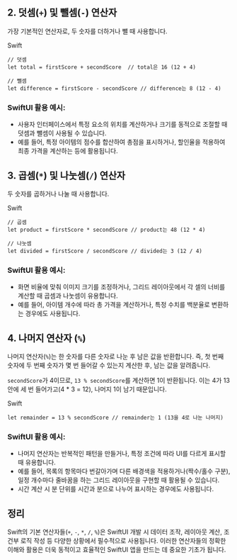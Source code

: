 ## 2. 덧셈(`+`) 및 뺄셈(`-`) 연산자

가장 기본적인 연산자로, 두 숫자를 더하거나 뺄 때 사용합니다.

Swift

```
// 덧셈
let total = firstScore + secondScore  // total은 16 (12 + 4)

// 뺄셈
let difference = firstScore - secondScore // difference는 8 (12 - 4)
```

### SwiftUI 활용 예시:

- 사용자 인터페이스에서 특정 요소의 위치를 계산하거나 크기를 동적으로 조절할 때 덧셈과 뺄셈이 사용될 수 있습니다.
- 예를 들어, 특정 아이템의 점수를 합산하여 총점을 표시하거나, 할인율을 적용하여 최종 가격을 계산하는 등에 활용됩니다.

## 3. 곱셈(`*`) 및 나눗셈(`/`) 연산자

두 숫자를 곱하거나 나눌 때 사용합니다.

Swift

```
// 곱셈
let product = firstScore * secondScore // product는 48 (12 * 4)

// 나눗셈
let divided = firstScore / secondScore // divided는 3 (12 / 4)
```

### SwiftUI 활용 예시:

- 화면 비율에 맞춰 이미지 크기를 조정하거나, 그리드 레이아웃에서 각 셀의 너비를 계산할 때 곱셈과 나눗셈이 유용합니다.
- 예를 들어, 아이템 개수에 따라 총 가격을 계산하거나, 특정 수치를 백분율로 변환하는 경우에도 사용됩니다.

## 4. 나머지 연산자 (`%`)

나머지 연산자(`%`)는 한 숫자를 다른 숫자로 나눈 후 남은 값을 반환합니다. 즉, 첫 번째 숫자에 두 번째 숫자가 몇 번 들어갈 수 있는지 계산한 후, 남는 값을 알려줍니다.

`secondScore`가 4이므로, `13 % secondScore`를 계산하면 1이 반환됩니다. 이는 4가 13 안에 세 번 들어가고(4 * 3 = 12), 나머지 1이 남기 때문입니다.

Swift

```
let remainder = 13 % secondScore // remainder는 1 (13을 4로 나눈 나머지)
```

### SwiftUI 활용 예시:

- 나머지 연산자는 반복적인 패턴을 만들거나, 특정 조건에 따라 UI를 다르게 표시할 때 유용합니다.
- 예를 들어, 목록의 항목마다 번갈아가며 다른 배경색을 적용하거나(짝수/홀수 구분), 일정 개수마다 줄바꿈을 하는 그리드 레이아웃을 구현할 때 활용될 수 있습니다.
- 시간 계산 시 분 단위를 시간과 분으로 나누어 표시하는 경우에도 사용됩니다.

## 정리

Swift의 기본 연산자들(`+`, `-`, `*`, `/`, `%`)은 SwiftUI 개발 시 데이터 조작, 레이아웃 계산, 조건부 로직 작성 등 다양한 상황에서 필수적으로 사용됩니다. 이러한 연산자들의 정확한 이해와 활용은 더욱 동적이고 효율적인 SwiftUI 앱을 만드는 데 중요한 기초가 됩니다.